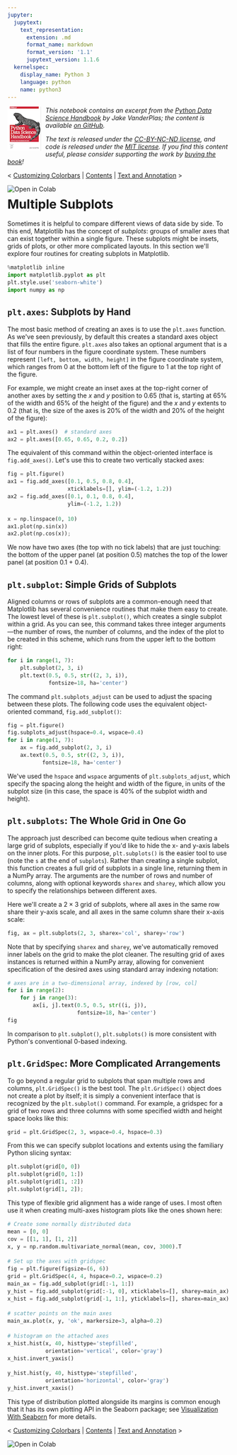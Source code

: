 ```yaml
---
jupyter:
  jupytext:
    text_representation:
      extension: .md
      format_name: markdown
      format_version: '1.1'
      jupytext_version: 1.1.6
  kernelspec:
    display_name: Python 3
    language: python
    name: python3
---
```


<!--BOOK_INFORMATION-->
<img align="left" style="padding-right:10px;" src="figures/PDSH-cover-small.png">

*This notebook contains an excerpt from the [Python Data Science Handbook](http://shop.oreilly.com/product/0636920034919.do) by Jake VanderPlas; the content is available [on GitHub](https://github.com/jakevdp/PythonDataScienceHandbook).*

*The text is released under the [CC-BY-NC-ND license](https://creativecommons.org/licenses/by-nc-nd/3.0/us/legalcode), and code is released under the [MIT license](https://opensource.org/licenses/MIT). If you find this content useful, please consider supporting the work by [buying the book](http://shop.oreilly.com/product/0636920034919.do)!*


<!--NAVIGATION-->
< [Customizing Colorbars](04.07-Customizing-Colorbars.md) | [Contents](Index.md) | [Text and Annotation](04.09-Text-and-Annotation.md) >

<a href="https://colab.research.google.com/github/jakevdp/PythonDataScienceHandbook/blob/master/notebooks/04.08-Multiple-Subplots.md"><img align="left" src="https://colab.research.google.com/assets/colab-badge.svg" alt="Open in Colab" title="Open and Execute in Google Colaboratory"></a>



# Multiple Subplots


Sometimes it is helpful to compare different views of data side by side.
To this end, Matplotlib has the concept of *subplots*: groups of smaller axes that can exist together within a single figure.
These subplots might be insets, grids of plots, or other more complicated layouts.
In this section we'll explore four routines for creating subplots in Matplotlib.

```python
%matplotlib inline
import matplotlib.pyplot as plt
plt.style.use('seaborn-white')
import numpy as np
```

## ``plt.axes``: Subplots by Hand

The most basic method of creating an axes is to use the ``plt.axes`` function.
As we've seen previously, by default this creates a standard axes object that fills the entire figure.
``plt.axes`` also takes an optional argument that is a list of four numbers in the figure coordinate system.
These numbers represent ``[left, bottom, width, height]`` in the figure coordinate system, which ranges from 0 at the bottom left of the figure to 1 at the top right of the figure.

For example, we might create an inset axes at the top-right corner of another axes by setting the *x* and *y* position to 0.65 (that is, starting at 65% of the width and 65% of the height of the figure) and the *x* and *y* extents to 0.2 (that is, the size of the axes is 20% of the width and 20% of the height of the figure):

```python
ax1 = plt.axes()  # standard axes
ax2 = plt.axes([0.65, 0.65, 0.2, 0.2])
```

The equivalent of this command within the object-oriented interface is ``fig.add_axes()``. Let's use this to create two vertically stacked axes:

```python
fig = plt.figure()
ax1 = fig.add_axes([0.1, 0.5, 0.8, 0.4],
                   xticklabels=[], ylim=(-1.2, 1.2))
ax2 = fig.add_axes([0.1, 0.1, 0.8, 0.4],
                   ylim=(-1.2, 1.2))

x = np.linspace(0, 10)
ax1.plot(np.sin(x))
ax2.plot(np.cos(x));
```

We now have two axes (the top with no tick labels) that are just touching: the bottom of the upper panel (at position 0.5) matches the top of the lower panel (at position 0.1 + 0.4).


## ``plt.subplot``: Simple Grids of Subplots

Aligned columns or rows of subplots are a common-enough need that Matplotlib has several convenience routines that make them easy to create.
The lowest level of these is ``plt.subplot()``, which creates a single subplot within a grid.
As you can see, this command takes three integer arguments—the number of rows, the number of columns, and the index of the plot to be created in this scheme, which runs from the upper left to the bottom right:

```python
for i in range(1, 7):
    plt.subplot(2, 3, i)
    plt.text(0.5, 0.5, str((2, 3, i)),
             fontsize=18, ha='center')
```

The command ``plt.subplots_adjust`` can be used to adjust the spacing between these plots.
The following code uses the equivalent object-oriented command, ``fig.add_subplot()``:

```python
fig = plt.figure()
fig.subplots_adjust(hspace=0.4, wspace=0.4)
for i in range(1, 7):
    ax = fig.add_subplot(2, 3, i)
    ax.text(0.5, 0.5, str((2, 3, i)),
           fontsize=18, ha='center')
```

We've used the ``hspace`` and ``wspace`` arguments of ``plt.subplots_adjust``, which specify the spacing along the height and width of the figure, in units of the subplot size (in this case, the space is 40% of the subplot width and height).


## ``plt.subplots``: The Whole Grid in One Go

The approach just described can become quite tedious when creating a large grid of subplots, especially if you'd like to hide the x- and y-axis labels on the inner plots.
For this purpose, ``plt.subplots()`` is the easier tool to use (note the ``s`` at the end of ``subplots``). Rather than creating a single subplot, this function creates a full grid of subplots in a single line, returning them in a NumPy array.
The arguments are the number of rows and number of columns, along with optional keywords ``sharex`` and ``sharey``, which allow you to specify the relationships between different axes.

Here we'll create a $2 \times 3$ grid of subplots, where all axes in the same row share their y-axis scale, and all axes in the same column share their x-axis scale:

```python
fig, ax = plt.subplots(2, 3, sharex='col', sharey='row')
```

Note that by specifying ``sharex`` and ``sharey``, we've automatically removed inner labels on the grid to make the plot cleaner.
The resulting grid of axes instances is returned within a NumPy array, allowing for convenient specification of the desired axes using standard array indexing notation:

```python
# axes are in a two-dimensional array, indexed by [row, col]
for i in range(2):
    for j in range(3):
        ax[i, j].text(0.5, 0.5, str((i, j)),
                      fontsize=18, ha='center')
fig
```

In comparison to ``plt.subplot()``, ``plt.subplots()`` is more consistent with Python's conventional 0-based indexing.


## ``plt.GridSpec``: More Complicated Arrangements

To go beyond a regular grid to subplots that span multiple rows and columns, ``plt.GridSpec()`` is the best tool.
The ``plt.GridSpec()`` object does not create a plot by itself; it is simply a convenient interface that is recognized by the ``plt.subplot()`` command.
For example, a gridspec for a grid of two rows and three columns with some specified width and height space looks like this:

```python
grid = plt.GridSpec(2, 3, wspace=0.4, hspace=0.3)
```

From this we can specify subplot locations and extents using the familiary Python slicing syntax:

```python
plt.subplot(grid[0, 0])
plt.subplot(grid[0, 1:])
plt.subplot(grid[1, :2])
plt.subplot(grid[1, 2]);
```

This type of flexible grid alignment has a wide range of uses.
I most often use it when creating multi-axes histogram plots like the ones shown here:

```python
# Create some normally distributed data
mean = [0, 0]
cov = [[1, 1], [1, 2]]
x, y = np.random.multivariate_normal(mean, cov, 3000).T

# Set up the axes with gridspec
fig = plt.figure(figsize=(6, 6))
grid = plt.GridSpec(4, 4, hspace=0.2, wspace=0.2)
main_ax = fig.add_subplot(grid[:-1, 1:])
y_hist = fig.add_subplot(grid[:-1, 0], xticklabels=[], sharey=main_ax)
x_hist = fig.add_subplot(grid[-1, 1:], yticklabels=[], sharex=main_ax)

# scatter points on the main axes
main_ax.plot(x, y, 'ok', markersize=3, alpha=0.2)

# histogram on the attached axes
x_hist.hist(x, 40, histtype='stepfilled',
            orientation='vertical', color='gray')
x_hist.invert_yaxis()

y_hist.hist(y, 40, histtype='stepfilled',
            orientation='horizontal', color='gray')
y_hist.invert_xaxis()
```

This type of distribution plotted alongside its margins is common enough that it has its own plotting API in the Seaborn package; see [Visualization With Seaborn](04.14-Visualization-With-Seaborn.md) for more details.


<!--NAVIGATION-->
< [Customizing Colorbars](04.07-Customizing-Colorbars.md) | [Contents](Index.md) | [Text and Annotation](04.09-Text-and-Annotation.md) >

<a href="https://colab.research.google.com/github/jakevdp/PythonDataScienceHandbook/blob/master/notebooks/04.08-Multiple-Subplots.md"><img align="left" src="https://colab.research.google.com/assets/colab-badge.svg" alt="Open in Colab" title="Open and Execute in Google Colaboratory"></a>

